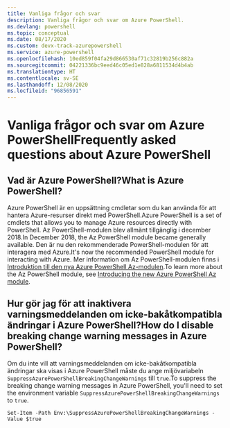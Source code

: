 ```yaml
---
title: Vanliga frågor och svar
description: Vanliga frågor och svar om Azure PowerShell.
ms.devlang: powershell
ms.topic: conceptual
ms.date: 08/17/2020
ms.custom: devx-track-azurepowershell
ms.service: azure-powershell
ms.openlocfilehash: 10ed859f04fa29d866530af71c32819b256c882a
ms.sourcegitcommit: 04221336bc9eed46c05ed1e828a6811534d4b4ab
ms.translationtype: HT
ms.contentlocale: sv-SE
ms.lasthandoff: 12/08/2020
ms.locfileid: "96856591"
---
```

# <a name="frequently-asked-questions-about-azure-powershell"></a><span data-ttu-id="8a0c9-103">Vanliga frågor och svar om Azure PowerShell</span><span class="sxs-lookup"><span data-stu-id="8a0c9-103">Frequently asked questions about Azure PowerShell</span></span>

## <a name="what-is-azure-powershell"></a><span data-ttu-id="8a0c9-104">Vad är Azure PowerShell?</span><span class="sxs-lookup"><span data-stu-id="8a0c9-104">What is Azure PowerShell?</span></span>

<span data-ttu-id="8a0c9-105">Azure PowerShell är en uppsättning cmdletar som du kan använda för att hantera Azure-resurser direkt med PowerShell.</span><span class="sxs-lookup"><span data-stu-id="8a0c9-105">Azure PowerShell is a set of cmdlets that allows you to manage Azure resources directly with PowerShell.</span></span> <span data-ttu-id="8a0c9-106">Az PowerShell-modulen blev allmänt tillgänglig i december 2018.</span><span class="sxs-lookup"><span data-stu-id="8a0c9-106">In December 2018, the Az PowerShell module became generally available.</span></span> <span data-ttu-id="8a0c9-107">Den är nu den rekommenderade PowerShell-modulen för att interagera med Azure.</span><span class="sxs-lookup"><span data-stu-id="8a0c9-107">It's now the recommended PowerShell module for interacting with Azure.</span></span> <span data-ttu-id="8a0c9-108">Mer information om Az PowerShell-modulen finns i [Introduktion till den nya Azure PowerShell Az-modulen](/powershell/azure/new-azureps-module-az).</span><span class="sxs-lookup"><span data-stu-id="8a0c9-108">To learn more about the Az PowerShell module, see [Introducing the new Azure PowerShell Az module](/powershell/azure/new-azureps-module-az).</span></span>

## <a name="how-do-i-disable-breaking-change-warning-messages-in-azure-powershell"></a><span data-ttu-id="8a0c9-109">Hur gör jag för att inaktivera varningsmeddelanden om icke-bakåtkompatibla ändringar i Azure PowerShell?</span><span class="sxs-lookup"><span data-stu-id="8a0c9-109">How do I disable breaking change warning messages in Azure PowerShell?</span></span>

<span data-ttu-id="8a0c9-110">Om du inte vill att varningsmeddelanden om icke-bakåtkompatibla ändringar ska visas i Azure PowerShell måste du ange miljövariabeln `SuppressAzurePowerShellBreakingChangeWarnings` till `true`.</span><span class="sxs-lookup"><span data-stu-id="8a0c9-110">To suppress the breaking change warning messages in Azure PowerShell, you'll need to set the environment variable `SuppressAzurePowerShellBreakingChangeWarnings` to `true`.</span></span>

```azurepowershell
Set-Item -Path Env:\SuppressAzurePowerShellBreakingChangeWarnings -Value $true
```
